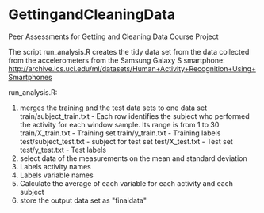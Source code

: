 GettingandCleaningData
======================

Peer Assessments for Getting and Cleaning Data Course Project

The script run_analysis.R creates the tidy data set from the data collected from the accelerometers from the Samsung Galaxy S smartphone: http://archive.ics.uci.edu/ml/datasets/Human+Activity+Recognition+Using+Smartphones 

run_analysis.R:
1.  merges the training and the test data sets to one data set
train/subject_train.txt - Each row identifies the subject who performed the activity for each window sample. Its range is from 1 to 30
 train/X_train.txt - Training set
 train/y_train.txt - Training labels
 test/subject_test.txt - subject for test set
 test/X_test.txt - Test set
 test/y_test.txt - Test labels
2.  select data of the measurements on the mean and standard deviation
3.  Labels activity names 
4.  Labels variable names
5.  Calculate the average of each variable for each activity and each subject
6.  store the output data set as "finaldata"

